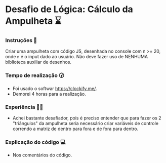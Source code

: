 # Desafio de Lógica: Cálculo da Ampulheta ⌛

### Instruções 🚀

Criar uma ampulheta com código JS, desenhada no console com n >= 20, onde `n` é o input dado ao usuário.
Não deve fazer uso de NENHUMA biblioteca auxiliar de desenhos.

### Tempo de realização 🕝
- Foi usado o softwar https://clockify.me/.
- Demorei 4 horas para a realização.

### Experiência 🧑‍🔧 
- Achei bastante desafiador, pois é preciso entender que para fazer os 2 "triângulos" da ampulheta seria necessário criar variáveis de controle correndo a matriz de dentro para fora e de fora para dentro.

### Explicação do código 💻
- Nos comentários do código.
